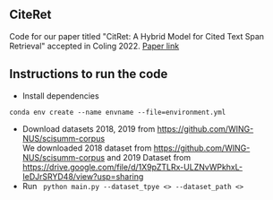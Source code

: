 ## CiteRet
Code for our paper titled "CitRet: A Hybrid Model for Cited Text Span Retrieval" accepted in Coling 2022. [Paper link](https://aclanthology.org/2022.coling-1.399/)

## Instructions to run the code
* Install dependencies
```
conda env create --name envname --file=environment.yml
```
* Download datasets 2018, 2019 from https://github.com/WING-NUS/scisumm-corpus <br>
We downloaded 2018 dataset from https://github.com/WING-NUS/scisumm-corpus and 2019 Dataset from https://drive.google.com/file/d/1X9pZTLRx-ULZNvWPkhxL-IeDJrSRYD48/view?usp=sharing
* Run 
``` python main.py --dataset_tpye <> --dataset_path <>```
